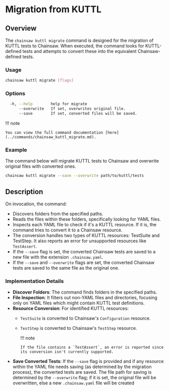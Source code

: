 # Migration from KUTTL

## Overview

The `chainsaw kuttl migrate` command is designed for the migration of KUTTL tests to Chainsaw.
When executed, the command looks for KUTTL-defined tests and attempts to convert these into the equivalent Chainsaw-defined tests.

### Usage

```bash
chainsaw kuttl migrate [flags]
```

### Options

```bash
  -h, --help        help for migrate
      --overwrite   If set, overwrites original file.
      --save        If set, converted files will be saved.
```

!!! note

    You can view the full command documentation [here](../commands/chainsaw_kuttl_migrate.md).

### Example

The command below will migrate KUTTL tests to Chainsaw and overwrite original files with converted ones.

```bash
chainsaw kuttl migrate --save --overwrite path/to/kuttl/tests
```

## Description

On invocation, the command:

- Discovers folders from the specified paths.
- Reads the files within these folders, specifically looking for YAML files.
- Inspects each YAML file to check if it's a KUTTL resource. If it is, the command tries to convert it to a Chainsaw resource.
- The conversion handles two types of KUTTL resources: TestSuite and TestStep. It also reports an error for unsupported resources like `TestAssert`.
- If the `--save` flag is set, the converted Chainsaw tests are saved to a new file with the extension `.chainsaw.yaml`.
- If the `--save` and `--overwrite` flags are set, the converted Chainsaw tests are saved to the same file as the original one.

### Implementation Details

- **Discover Folders**: The command finds folders in the specified paths.
- **File Inspection**: It filters out non-YAML files and directories, focusing only on YAML files which might contain KUTTL test definitions.
- **Resource Conversion**: For identified KUTTL resources:
  - `TestSuite` is converted to Chainsaw's `Configuration` resource.
  - `TestStep` is converted to Chainsaw's `TestStep` resource.

    !!! note

        If the file contains a `TestAssert`, an error is reported since its conversion isn't currently supported.

- **Save Converted Tests**: If the `--save` flag is provided and if any resource within the YAML file needs saving (as determined by the migration process), the converted tests are saved. The file path for saving is determined by the `--overwrite` flag; if it is set, the original file will be overwritten, else a new `.chainsaw.yaml` file will be created
